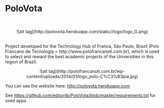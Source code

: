 PoloVota
=========
<br />
<p align="center"> ![alt tag](http://polovota.herokuapp.com/static//logo/logo_G.png) </p>
<br />
Project developed for the Technology Hub of Franca, São Paulo, Brazil (Polo Francano de Tecnologia = http://www.polofrancanoti.com.br), which is used to select and reward the best academic projects of the Universities in this region of Brazil.
<br />

<p align="center"> ![alt tag](http://polofrancanoti.com.br/wp-content/uploads/2014/01/logo_polo-C%C3%B3pia.jpg) </p>

You can see the website here: http://polovota.herokuapp.com

See https://github.com/edsonlb/PoloVota/blob/master/requirements.txt for used apps.
